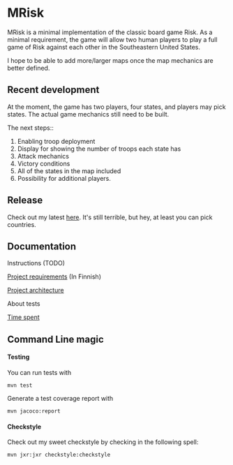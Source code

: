 # MRisk

MRisk is a minimal implementation of the classic board game Risk. As a minimal requirement, the game will allow two human players to play a full game of Risk against each other in the Southeastern United States.

I hope to be able to add more/larger maps once the map mechanics are better defined.

## Recent development

At the moment, the game has two players, four states, and players may pick states. The actual game mechanics still need to be built.

The next steps::

1. Enabling troop deployment
2. Display for showing the number of troops each state has
3. Attack mechanics
4. Victory conditions
5. All of the states in the map included
6. Possibility for additional players.


## Release

Check out my latest [here](https://github.com/learntopilk/ot_harjoitustyo/releases/tag/viikko5). It's still terrible, but hey, at least you can pick countries.


## Documentation

Instructions (TODO)

[Project requirements](https://github.com/learntopilk/ot_harjoitustyo/blob/master/dokumentointi/Maarittelydokumentti.md) (In Finnish)

[Project architecture](https://github.com/learntopilk/ot_harjoitustyo/blob/master/dokumentaatio/arkkitehtuuri.md)

About tests

[Time spent](https://github.com/learntopilk/ot_harjoitustyo/blob/master/dokumentointi/tyoaikakirjanpito.md)

## Command Line magic

#### Testing

You can run tests with 
```
mvn test
```

Generate a test coverage report with 
```
mvn jacoco:report
```

#### Checkstyle

Check out my sweet checkstyle by checking in the following spell:

```
mvn jxr:jxr checkstyle:checkstyle
```
